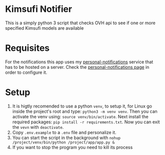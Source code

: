 # Kimsufi Notifier
This is a simply python 3 script that checks OVH api to see if one or more specified Kimsufi models are available

# Requisites
For the notifications this app uses my [personal-notifications](https://github.com/paolobasso99/personal-notifications) service that has to be hosted on a server. Check the [personal-notifications page](https://github.com/paolobasso99/personal-notifications) in order to configure it.

# Setup
1. It is higtly recomended to use a python `venv`, to setup it, for Linux go inside the project's root and type: `python3 -m venv venv`.
Then you can activate the venv using: `source venv/bin/activate`.
Next install the required packages: `pip install -r requirements.txt`.
Now you can exit the `vevn` with `deactivate`.
2. Copy `.env.example` to a `.env` file and personalize it.
3. You can start the script in the background with `nohup /project/venv/bin/python /project/app/app.py &`
4. If you want to stop the program you need to kill its process
